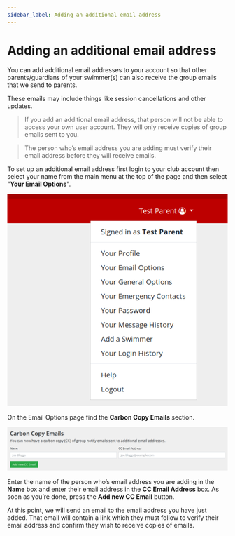 ```yaml
---
sidebar_label: Adding an additional email address
---
```


# Adding an additional email address

You can add additional email addresses to your account so that other parents/guardians of your swimmer(s) can also receive the group emails that we send to parents.

These emails may include things like session cancellations and other updates.

> If you add an additional email address, that person will not be able to access your own user account. They will only receive copies of group emails sent to you.

> The person who’s email address you are adding must verify their email address before they will receive emails.

To set up an additional email address first login to your club account then select your name from the main menu at the top of the page and then select "**Your Email Options**".

![Screenshot of main page and menu](img/cc-menu.png "Main page and menu")

On the Email Options page find the **Carbon Copy Emails** section.

![Screenshot of carbon copy emails form](img/cc-form.png "CC form screenshot")

Enter the name of the person who’s email address you are adding in the **Name** box and enter their email address in the **CC Email Address** box. As soon as you’re done, press the **Add new CC Email** button.

At this point, we will send an email to the email address you have just added. That email will contain a link which they must follow to verify their email address and confirm they wish to receive copies of emails.